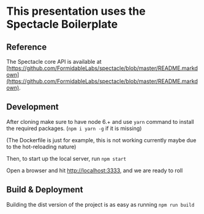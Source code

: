 # This presentation uses the Spectacle Boilerplate

## Reference

The Spectacle core API is available at [https://github.com/FormidableLabs/spectacle/blob/master/README.markdown](https://github.com/FormidableLabs/spectacle/blob/master/README.markdown).

## Development

After cloning make sure to have node 6.+ and use `yarn` command to install the required packages. (`npm i yarn -g` if it is missing)

(The Dockerfile is just for example, this is not working currently maybe due to the hot-reloading nature)

Then, to start up the local server, run `npm start`

Open a browser and hit [http://localhost:3333](http://localhost:3333), and we are ready to roll

## Build & Deployment

Building the dist version of the project is as easy as running `npm run build`
